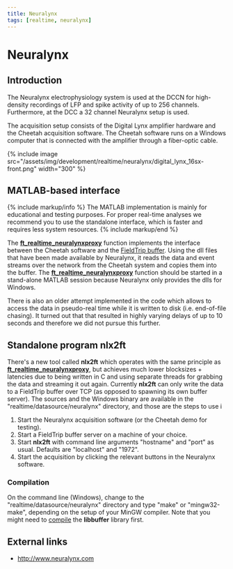 ```yaml
---
title: Neuralynx
tags: [realtime, neuralynx]
---
```


# Neuralynx

## Introduction

The Neuralynx electrophysiology system is used at the DCCN for high-density recordings of LFP and spike activity of up to 256 channels. Furthermore, at the DCC a 32 channel Neuralynx setup is used.

The acquisition setup consists of the Digital Lynx amplifier hardware and the Cheetah acquisition software. The Cheetah software runs on a Windows computer that is connected with the amplifier through a fiber-optic cable.

{% include image src="/assets/img/development/realtime/neuralynx/digital_lynx_16sx-front.png" width="300" %}

## MATLAB-based interface

{% include markup/info %}
The MATLAB implementation is mainly for educational and testing purposes. For proper real-time analyses we recommend you to use the standalone interface, which is faster and requires less system resources.
{% include markup/end %}

The **[ft_realtime_neuralynxproxy](/reference//realtime/example/ft_realtime_neuralynxproxy)** function implements the interface between the Cheetah software and the [FieldTrip buffer](/development/realtime/buffer). Using the dll files that have been made available by Neuralynx, it reads the data and event streams over the network from the Cheetah system and copies them into the buffer. The **[ft_realtime_neuralynxproxy](/reference//realtime/example/ft_realtime_neuralynxproxy)** function should be started in a stand-alone MATLAB session because Neuralynx only provides the dlls for Windows.

There is also an older attempt implemented in the code which allows to access the data in pseudo-real time while it is written to disk (i.e. end-of-file chasing). It turned out that that resulted in highly varying delays of up to 10 seconds and therefore we did not pursue this further.

## Standalone program nlx2ft

There's a new tool called **nlx2ft** which operates with the same principle as **[ft_realtime_neuralynxproxy](/reference//realtime/example/ft_realtime_neuralynxproxy)**, but achieves much lower blocksizes + latencies due to being written in C and using separate threads for grabbing the data and streaming it out again. Currently **nlx2ft** can only write the data to a FieldTrip buffer over TCP (as opposed to spawning its own buffer server). The sources and the Windows binary are available in the "realtime/datasource/neuralynx" directory, and those are the steps to use i

1.  Start the Neuralynx acquisition software (or the Cheetah demo for testing).
2.  Start a FieldTrip buffer server on a machine of your choice.
3.  Start **nlx2ft** with command line arguments "hostname" and "port" as usual. Defaults are "localhost" and "1972".
4.  Start the acquisition by clicking the relevant buttons in the Neuralynx software.

### Compilation

On the command line (Windows), change to the "realtime/datasource/neuralynx" directory and type "make" or "mingw32-make",
depending on the setup of your MinGW compiler. Note that you might need to [compile](/development/realtime/buffer) the **libbuffer** library first.

## External links

- http://www.neuralynx.com
